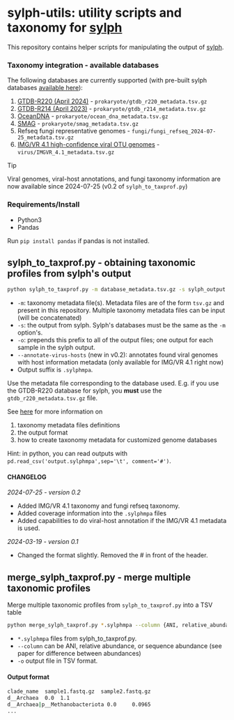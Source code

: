 # sylph-utils: utility scripts and taxonomy for [sylph](https://github.com/bluenote-1577/sylph)

This repository contains helper scripts for manipulating the output of [sylph](https://github.com/bluenote-1577/sylph). 

### Taxonomy integration - available databases 
The following databases are currently supported (with pre-built sylph databases [available here](https://github.com/bluenote-1577/sylph/wiki/Pre%E2%80%90built-databases)):

1. [GTDB-R220 (April 2024)](https://gtdb.ecogenomic.org/stats/r220) - `prokaryote/gtdb_r220_metadata.tsv.gz`
2. [GTDB-R214 (April 2023)](https://gtdb.ecogenomic.org/stats/r214) - `prokaryote/gtdb_r214_metadata.tsv.gz`
3. [OceanDNA](https://doi.org/10.1038/s41597-022-01392-5) - `prokaryote/ocean_dna_metadata.tsv.gz`
4. [SMAG](https://www.nature.com/articles/s41467-023-43000-z) - `prokaryote/smag_metadata.tsv.gz`
5. Refseq fungi representative genomes - `fungi/fungi_refseq_2024-07-25_metadata.tsv.gz`
6. [IMG/VR 4.1 high-confidence viral OTU genomes](https://genome.jgi.doe.gov/portal/IMG_VR/IMG_VR.home.html) - `virus/IMGVR_4.1_metadata.tsv.gz`

> [!TIP]
> Viral genomes, viral-host annotations, and fungi taxonomy information are now available since 2024-07-25 (v0.2 of `sylph_to_taxprof.py`)

### Requirements/Install

* Python3
* Pandas

Run `pip install pandas` if pandas is not installed. 

## sylph_to_taxprof.py - obtaining taxonomic profiles from sylph's output

```sh
python sylph_to_taxprof.py -m database_metadata.tsv.gz -s sylph_output.tsv -o prefix_or_folder/
```
* `-m`: taxonomy metadata file(s). Metadata files are of the form `tsv.gz` and present in this repository. Multiple taxonomy metadata files can be input (will be concatenated)
* `-s`: the output from sylph. Sylph's databases must be the same as the `-m` option's.
* `-o`: prepends this prefix to all of the output files; one output for each sample in the sylph output.
* `--annotate-virus-hosts` (new in v0.2): annotates found viral genomes with host information metadata (only available for IMG/VR 4.1 right now) 
* Output suffix is `.sylphmpa`.  

Use the metadata file corresponding to the database used. E.g. if you use the GTDB-R220 database for sylph, you **must** use the `gtdb_r220_metadata.tsv.gz` file. 

See [here](https://github.com/bluenote-1577/sylph/wiki/Integrating-taxonomic-information-with-sylph#custom-taxonomies-and-how-it-works) for more information on 

1. taxonomy metadata files definitions
2. the output format
3. how to create taxonomy metadata for customized genome databases

Hint: in python, you can read outputs with `pd.read_csv('output.sylphmpa',sep='\t', comment='#')`.

#### CHANGELOG

_2024-07-25 - version 0.2_

* Added IMG/VR 4.1 taxonomy and fungi refseq taxonomy.
* Added coverage information into the `.sylphmpa` files
* Added capabilities to do viral-host annotation if the IMG/VR 4.1 metadata is used. 

_2024-03-19 - version 0.1_ 
* Changed the format slightly. Removed the # in front of the header. 
  
## merge_sylph_taxprof.py - merge multiple taxonomic profiles

Merge multiple taxonomic profiles from `sylph_to_taxprof.py` into a TSV table 

```sh
python merge_sylph_taxprof.py *.sylphmpa --column {ANI, relative_abundance, sequence_abundance} -o output_table.tsv
```

* `*.sylphmpa` files from sylph_to_taxprof.py. 
* `--column` can be ANI, relative abundance, or sequence abundance (see paper for difference between abundances)
* `-o` output file in TSV format.

#### Output format
```sh
clade_name  sample1.fastq.gz  sample2.fastq.gz
d__Archaea  0.0  1.1
d__Archaea|p__Methanobacteriota 0.0     0.0965
...
```
